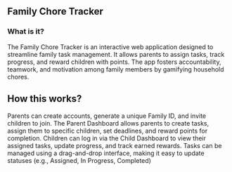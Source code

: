 ## Family Chore Tracker

### What is it?

The Family Chore Tracker is an interactive web application designed to streamline family task management. It allows parents to assign tasks, track progress, and reward children with points. The app fosters accountability, teamwork, and motivation among family members by gamifying household chores.

## How this works? 

Parents can create accounts, generate a unique Family ID, and invite children to join. The Parent Dashboard allows parents to create tasks, assign them to specific children, set deadlines, and reward points for completion. Children can log in via the Child Dashboard to view their assigned tasks, update progress, and track earned rewards. Tasks can be managed using a drag-and-drop interface, making it easy to update statuses (e.g., Assigned, In Progress, Completed)

 
